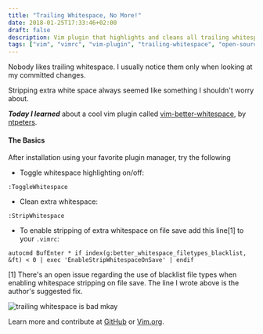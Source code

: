 ```yaml
---
title: "Trailing Whitespace, No More!"
date: 2018-01-25T17:33:46+02:00
draft: false
description: Vim plugin that highlights and cleans all trailing whitespace
tags: ["vim", "vimrc", "vim-plugin", "trailing-whitespace", "open-source"]
---
```


Nobody likes trailing whitespace.
I usually notice them only when looking at my committed changes.

Stripping extra white space always seemed like something I shouldn't worry about.

**_Today I learned_** about a cool vim plugin called [vim-better-whitespace](https://github.com/ntpeters/vim-better-whitespace), by [ntpeters](https://github.com/ntpeters).

#### The Basics

After installation using your favorite plugin manager, try the following

* Toggle whitespace highlighting on/off:
```
:ToggleWhitespace
```
* Clean extra whitespace:
```
:StripWhitespace
```
* To enable stripping of extra whitespace on file save add this line[1] to your `.vimrc`:

```shell
autocmd BufEnter * if index(g:better_whitespace_filetypes_blacklist, &ft) < 0 | exec 'EnableStripWhitespaceOnSave' | endif
```

[1] There's an open issue regarding the use of blacklist file types when enabling whitespace stripping on
file save. The line I wrote above is the author's suggested fix.

![trailing whitespace is bad mkay](/images/trailing-whitespace.jpg)

Learn more and contribute at [GitHub](https://github.com/ntpeters/vim-better-whitespace)
 or [Vim.org](http://www.vim.org/scripts/script.php?script_id=4859).
